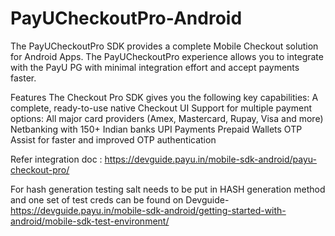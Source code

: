 # PayUCheckoutPro-Android
The PayUCheckoutPro SDK provides a complete Mobile Checkout solution for Android Apps. The PayUCheckoutPro experience allows you to integrate with the PayU PG with minimal integration effort and accept payments faster.

Features
The Checkout Pro SDK gives you the following key capabilities:
A complete, ready-to-use native Checkout UI 
Support for multiple payment options: 
All major card providers (Amex, Mastercard, Rupay, Visa and more) 
Netbanking with 150+ Indian banks 
UPI Payments 
Prepaid Wallets 
OTP Assist for faster and improved OTP authentication 

Refer integration doc : https://devguide.payu.in/mobile-sdk-android/payu-checkout-pro/

For hash generation testing salt needs to be put in HASH generation method and one set of test creds can be found on Devguide- 
 https://devguide.payu.in/mobile-sdk-android/getting-started-with-android/mobile-sdk-test-environment/
